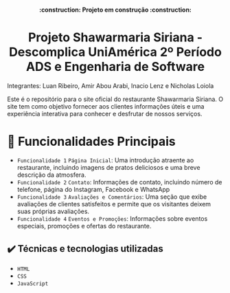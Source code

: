 <h4 align="center"> 
    :construction:  Projeto em construção  :construction:
</h4>

<h1 align="center"> Projeto Shawarmaria Siriana - Descomplica UniAmérica 2º Período ADS e Engenharia de Software </h1>

Integrantes: Luan Ribeiro, Amir Abou Arabi, Inacio Lenz e Nicholas Loiola

Este é o repositório para o site oficial do restaurante Shawarmaria Siriana. O site tem como objetivo fornecer aos clientes informações úteis e uma experiência interativa para conhecer e desfrutar de nossos serviços.

# :hammer: Funcionalidades Principais

- `Funcionalidade 1` `Página Inicial`: Uma introdução atraente ao restaurante, incluindo imagens de pratos deliciosos e uma breve descrição da atmosfera.
- `Funcionalidade 2` `Contato`: Informações de contato, incluindo número de telefone, página do Instagram, Facebook e WhatsApp
- `Funcionalidade 3` `Avaliações e Comentários`: Uma seção que exibe avaliações de clientes satisfeitos e permite que os visitantes deixem suas próprias avaliações.
- `Funcionalidade 4` `Eventos e Promoções`: Informações sobre eventos especiais, promoções e ofertas do restaurante.

## ✔️ Técnicas e tecnologias utilizadas

- ``HTML``
- ``CSS``
- ``JavaScript``
